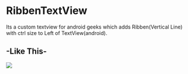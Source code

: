 # RibbenTextView
Its a custom textview for android geeks which adds Ribben(Vertical Line) with ctrl size to Left of TextView(android).
<h2>-Like This-</h2>
<img src="http://40.media.tumblr.com/127c3c970f617939a18aa351bd3fddde/tumblr_n46rgeG7291qiz1uyo1_400.jpg">
